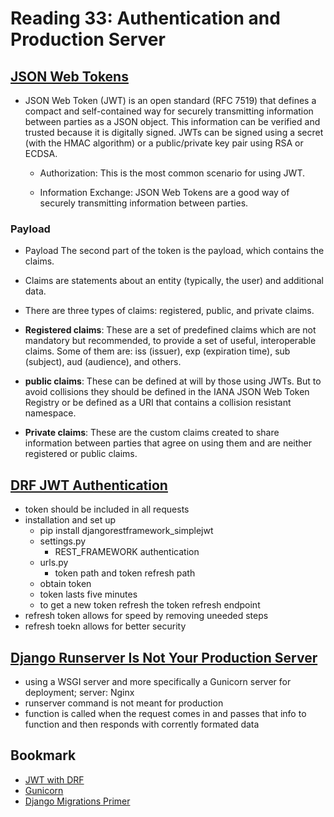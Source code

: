# Reading 33: Authentication and Production Server

## [JSON Web Tokens](https://jwt.io/introduction/)

* JSON Web Token (JWT) is an open standard (RFC 7519) that defines a compact and self-contained way for securely transmitting information between parties as a JSON object. This information can be verified and trusted because it is digitally signed. JWTs can be signed using a secret (with the HMAC algorithm) or a public/private key pair using RSA or ECDSA.

  * Authorization: This is the most common scenario for using JWT.

  * Information Exchange: JSON Web Tokens are a good way of securely transmitting information between parties.

### Payload

* Payload The second part of the token is the payload, which contains the claims.
* Claims are statements about an entity (typically, the user) and additional data.
* There are three types of claims: registered, public, and private claims.

* **Registered claims**: These are a set of predefined claims which are not mandatory but recommended, to provide a set of useful, interoperable claims. Some of them are: iss (issuer), exp (expiration time), sub (subject), aud (audience), and others.

* **public claims**: These can be defined at will by those using JWTs. But to avoid collisions they should be defined in the IANA JSON Web Token Registry or be defined as a URI that contains a collision resistant namespace.
* **Private claims**: These are the custom claims created to share information between parties that agree on using them and are neither registered or public claims.

## [DRF JWT Authentication](https://simpleisbetterthancomplex.com/tutorial/2018/12/19/how-to-use-jwt-authentication-with-django-rest-framework.html)

* token should be included in all requests
* installation and set up
  * pip install djangorestframework_simplejwt
  * settings.py
    * REST_FRAMEWORK authentication
  * urls.py
    * token path and token refresh path
  * obtain token
  * token lasts five minutes
  * to get a new token refresh the token refresh endpoint
* refresh token allows for speed by removing uneeded steps
* refresh toekn allows for better security

## [Django Runserver Is Not Your Production Server](https://build.vsupalov.com/django-runserver-in-production/)

* using a WSGI server and more specifically a Gunicorn server for deployment; server: Nginx
* runserver command is not meant for production
* function is called when the request comes in and passes that info to function and then responds with corrently formated data

## Bookmark

* [JWT with DRF](https://www.youtube.com/watch?v=Fhcn2qx-4VQ)
* [Gunicorn](https://gunicorn.org/)
* [Django Migrations Primer](https://realpython.com/django-migrations-a-primer/)
